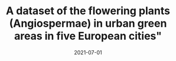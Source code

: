 ---
title: A dataset of the flowering plants (Angiospermae) in urban green areas in five European cities"
collection: publications
permalink: /publication/2021-urban-plant-data
excerpt: 'urban plant species.'
date: 2021-07-01
venue: 'Data in Brief'
paperurl: 'A dataset of the flowering plants (Angiospermae) in urban green areas in five European cities'
citation: 'Casanelles-Abella, J., et al. (2021). A dataset of the flowering plants (Angiospermae) in urban green areas in five European cities. Data in Brief, 37, 107243.'
category: 'manuscripts'
--- 